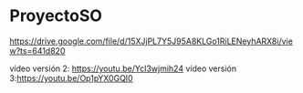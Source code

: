 # ProyectoSO
https://drive.google.com/file/d/15XJjPL7Y5J95A8KLGo1RiLENeyhARX8i/view?ts=641d820

vídeo versión 2: https://youtu.be/YcI3wjmih24
vídeo versión 3:https://youtu.be/Op1pYX0GQI0
